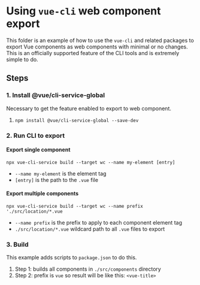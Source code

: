 # Using `vue-cli` web component export

This folder is an example of how to use the `vue-cli` and related packages to export Vue components as web components with minimal or no changes. This is an officially supported feature of the CLI tools and is extremely simple to do.

## Steps

### 1. Install @vue/cli-service-global

Necessary to get the feature enabled to export to web component.

1. `npm install @vue/cli-service-global --save-dev`

### 2. Run CLI to export

#### Export single component

`npx vue-cli-service build --target wc --name my-element [entry]`

- `--name my-element` is the element tag
- `[entry]` is the path to the `.vue` file

#### Export multiple components

`npx vue-cli-service build --target wc --name prefix './src/location/*.vue`

- `--name prefix` is the prefix to apply to each component element tag
- `./src/location/*.vue` wildcard path to all `.vue` files to export

### 3. Build

This example adds scripts to `package.json` to do this.

1. Step 1: builds all components in `./src/components` directory
1. Step 2: prefix is `vue` so result will be like this: `<vue-title>`
